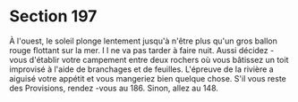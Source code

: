 # Section 197

À l'ouest, le soleil plonge lentement jusqu'à n'être plus qu'un gros
ballon rouge flottant sur la mer. I l ne va pas tarder à faire nuit.
Aussi décidez -vous d'établir votre campement entre deux rochers
où vous bâtissez un toit improvisé à l'aide de branchages et de
feuilles. L'épreuve de la rivière a aiguisé votre appétit et vous
mangeriez bien quelque chose.  S'il vous reste des Provisions,
rendez -vous au  186. Sinon, allez au  148.